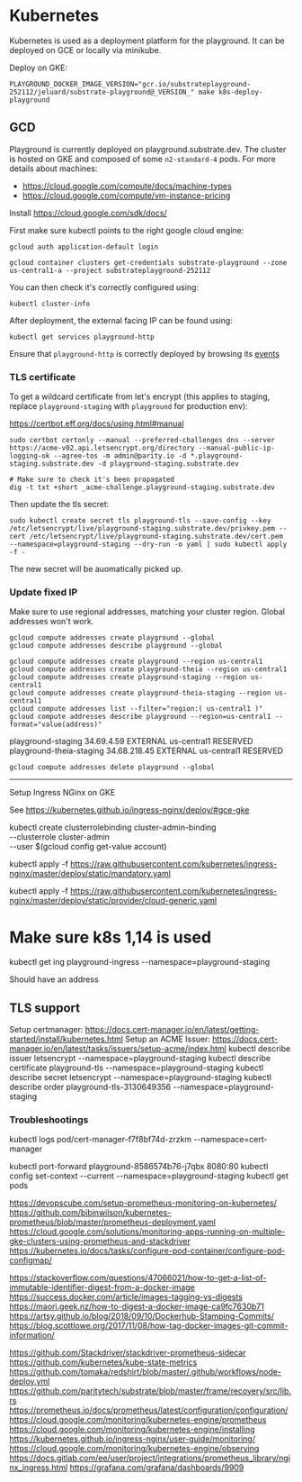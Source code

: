 # Kubernetes

Kubernetes is used as a deployment platform for the playground. It can be deployed on GCE or locally via minikube.

Deploy on GKE:

```
PLAYGROUND_DOCKER_IMAGE_VERSION="gcr.io/substrateplayground-252112/jeluard/substrate-playground@_VERSION_" make k8s-deploy-playground
```

## GCD

Playground is currently deployed on playground.substrate.dev. The cluster is hosted on GKE and composed of some `n2-standard-4` pods.
For more details about machines:

* https://cloud.google.com/compute/docs/machine-types
* https://cloud.google.com/compute/vm-instance-pricing

Install https://cloud.google.com/sdk/docs/

First make sure kubectl points to the right google cloud engine:

```
gcloud auth application-default login

gcloud container clusters get-credentials substrate-playground --zone us-central1-a --project substrateplayground-252112
```

You can then check it's correctly configured using:

```
kubectl cluster-info
```

After deployment, the external facing IP can be found using:

```
kubectl get services playground-http
```

Ensure that `playground-http` is correctly deployed by browsing its [events](https://console.cloud.google.com/kubernetes/service/us-central1-a/substrate-playground/default/playground-http?project=substrateplayground-252112&organizationId=939403632241&tab=events&duration=PT1H&pod_summary_list_tablesize=20&playground-http_events_tablesize=50)

### TLS certificate

To get a wildcard certificate from let's encrypt (this applies to staging, replace `playground-staging` with `playground` for production env):

https://certbot.eff.org/docs/using.html#manual

```
sudo certbot certonly --manual --preferred-challenges dns --server https://acme-v02.api.letsencrypt.org/directory --manual-public-ip-logging-ok --agree-tos -m admin@parity.io -d *.playground-staging.substrate.dev -d playground-staging.substrate.dev

# Make sure to check it's been propagated 
dig -t txt +short _acme-challenge.playground-staging.substrate.dev
```

Then update the tls secret:

```
sudo kubectl create secret tls playground-tls --save-config --key /etc/letsencrypt/live/playground-staging.substrate.dev/privkey.pem --cert /etc/letsencrypt/live/playground-staging.substrate.dev/cert.pem  --namespace=playground-staging --dry-run -o yaml | sudo kubectl apply -f -
```

The new secret will be auomatically picked up.

### Update fixed IP

Make sure to use regional addresses, matching your cluster region. Global addresses won't work.

```
gcloud compute addresses create playground --global
gcloud compute addresses describe playground --global
```

```
gcloud compute addresses create playground --region us-central1
gcloud compute addresses create playground-theia --region us-central1
gcloud compute addresses create playground-staging --region us-central1
gcloud compute addresses create playground-theia-staging --region us-central1
gcloud compute addresses list --filter="region:( us-central1 )"
gcloud compute addresses describe playground --region=us-central1 --format="value(address)"
```

playground-staging        34.69.4.59      EXTERNAL                    us-central1          RESERVED
playground-theia-staging  34.68.218.45    EXTERNAL                    us-central1          RESERVED

```
gcloud compute addresses delete playground --global
```


-----------------------------------


Setup Ingress NGinx on GKE

See https://kubernetes.github.io/ingress-nginx/deploy/#gce-gke

kubectl create clusterrolebinding cluster-admin-binding \
  --clusterrole cluster-admin \
  --user $(gcloud config get-value account)

kubectl apply -f https://raw.githubusercontent.com/kubernetes/ingress-nginx/master/deploy/static/mandatory.yaml

kubectl apply -f https://raw.githubusercontent.com/kubernetes/ingress-nginx/master/deploy/static/provider/cloud-generic.yaml

# Make sure k8s 1,14 is used


kubectl get ing playground-ingress --namespace=playground-staging

Should have an address

## TLS support

Setup certmanager: https://docs.cert-manager.io/en/latest/getting-started/install/kubernetes.html
Setup an ACME Issuer: https://docs.cert-manager.io/en/latest/tasks/issuers/setup-acme/index.html
kubectl describe issuer letsencrypt --namespace=playground-staging
kubectl describe certificate playground-tls --namespace=playground-staging
kubectl describe secret letsencrypt --namespace=playground-staging
kubectl describe order playground-tls-3130649356 --namespace=playground-staging

### Troubleshootings

kubectl logs pod/cert-manager-f7f8bf74d-zrzkm --namespace=cert-manager

kubectl port-forward playground-8586574b76-j7qbx 8080:80
kubectl config set-context --current --namespace=playground-staging
kubectl get pods

https://devopscube.com/setup-prometheus-monitoring-on-kubernetes/
https://github.com/bibinwilson/kubernetes-prometheus/blob/master/prometheus-deployment.yaml
https://cloud.google.com/solutions/monitoring-apps-running-on-multiple-gke-clusters-using-prometheus-and-stackdriver
https://kubernetes.io/docs/tasks/configure-pod-container/configure-pod-configmap/

https://stackoverflow.com/questions/47066021/how-to-get-a-list-of-immutable-identifier-digest-from-a-docker-image
https://success.docker.com/article/images-tagging-vs-digests
https://maori.geek.nz/how-to-digest-a-docker-image-ca9fc7630b71
https://artsy.github.io/blog/2018/09/10/Dockerhub-Stamping-Commits/
https://blog.scottlowe.org/2017/11/08/how-tag-docker-images-git-commit-information/

https://github.com/Stackdriver/stackdriver-prometheus-sidecar
https://github.com/kubernetes/kube-state-metrics
https://github.com/tomaka/redshirt/blob/master/.github/workflows/node-deploy.yml
https://github.com/paritytech/substrate/blob/master/frame/recovery/src/lib.rs
https://prometheus.io/docs/prometheus/latest/configuration/configuration/
https://cloud.google.com/monitoring/kubernetes-engine/prometheus
https://cloud.google.com/monitoring/kubernetes-engine/installing
https://kubernetes.github.io/ingress-nginx/user-guide/monitoring/
https://cloud.google.com/monitoring/kubernetes-engine/observing
https://docs.gitlab.com/ee/user/project/integrations/prometheus_library/nginx_ingress.html
https://grafana.com/grafana/dashboards/9909